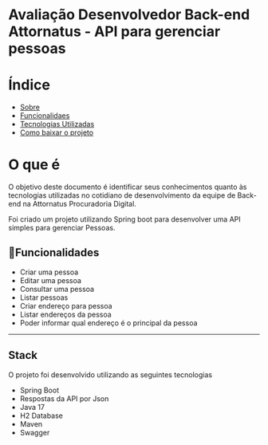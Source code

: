 <h1>
  Avaliação Desenvolvedor Back-end Attornatus - API para gerenciar pessoas
</h1>

# Índice

- [Sobre](#-sobre)
- [Funcionalidaes](#-tecnologias-utilizadas)
- [Tecnologias Utilizadas](#-tecnologias-utilizadas)
- [Como baixar o projeto](#-como-baixar-o-projeto)

# O que é


O objetivo deste documento é identificar seus conhecimentos quanto às tecnologias utilizadas no cotidiano de desenvolvimento da equipe de Back-end na Attornatus Procuradoria Digital.

Foi criado um projeto utilizando Spring boot para desenvolver uma API simples para gerenciar Pessoas. 


## 📝Funcionalidades
- Criar uma pessoa
- Editar uma pessoa
- Consultar uma pessoa
- Listar pessoas
- Criar endereço para pessoa
- Listar endereços da pessoa
- Poder informar qual endereço é o principal da pessoa

---

## Stack

O projeto foi desenvolvido utilizando as seguintes tecnologias

- Spring Boot
- Respostas da API por Json
- Java 17
- H2 Database
- Maven
- Swagger


